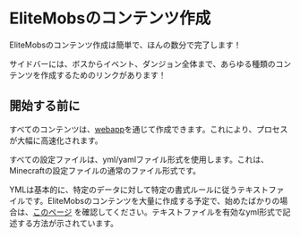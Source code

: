 # EliteMobsのコンテンツ作成

EliteMobsのコンテンツ作成は簡単で、ほんの数分で完了します！

サイドバーには、ボスからイベント、ダンジョン全体まで、あらゆる種類のコンテンツを作成するためのリンクがあります！

## 開始する前に

すべてのコンテンツは、[webapp](https://magmaguy.com/webapp/webapp.html)を通じて作成できます。これにより、プロセスが大幅に高速化されます。

すべての設定ファイルは、yml/yamlファイル形式を使用します。これは、Minecraftの設定ファイルの通常のファイル形式です。

YMLは基本的に、特定のデータに対して特定の書式ルールに従うテキストファイルです。EliteMobsのコンテンツを大量に作成する予定で、始めたばかりの場合は、[このページ]($langage$/global/configuration_file_guide.md)
を確認してください。テキストファイルを有効なyml形式で記述する方法が示されています。
